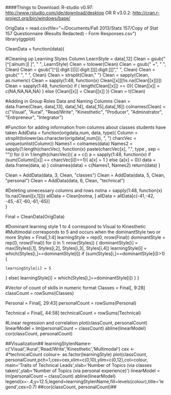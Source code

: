 ####Things to Download:
R-studio v0.97: http://www.rstudio.com/ide/download/desktop
OR
R v3.0.2: http://cran.r-project.org/bin/windows/base/


OrigData = read.csv(file="~/Documents/Fall 2013/Stats 157/Copy of Stat 157 Questionnaire (Results Redacted) - Form Responses.csv")
library(ggplot)

CleanData = function(data){
  
  #Cleaning up Learning Styles Column
  LearnStyle = data[,12]
  Clean = gsub("[^[:alnum:]| ]", " ", LearnStyle)
  Clean = tolower(Clean)
  Clean = gsub("  +", " ", Clean)
  Clean = gsub("[^[[:digit:]]|[[:digit:]][[:digit:]]]"," ", Clean)
  Clean = gsub("  ", " ", Clean)
  Clean = strsplit(Clean," ")
  Clean = sapply(Clean, as.numeric)
  Clean = sapply(1:48, function(x) Clean[[x]][!is.na(Clean[[x]])])
  Clean = sapply(1:48, function(x) if ( length(Clean[[x]]) == 0){
    Clean[[x]] = c(NA,NA,NA,NA)
  } else {Clean[[x]] = Clean[[x]] })
  Clean = t(Clean)
  
  #Adding in Group Roles Data and Naming Columns
  Clean = data.frame(Clean, data[,13], data[,14], data[,15],data[,16])
  colnames(Clean) = c("Visual", "Aural", "Read/Write", "Kinesthetic", "Producer", "Adminstrator", "Entrpreneur", "Integrator")
  
  #Function for adding information from columns about classes students have taken 
  AddData = function(origdata,num, data, type){
    Column = strsplit(tolower(as.character(origdata[,num])), ", ")
    charcVec = unique(unlist(Column))
    Names1 = colnames(data)
    Names2 = sapply(1:length(charcVec), function(x) paste(charcVec[x], ".", type , sep = ""))
    for (i in 1:length(charcVec)){
      a = c()
      a = sapply(1:48, function(x) if (sum(Column[[x]] == charcVec[i])==1){
        a[x]  = 1
      } else  {a[x] = 0})
      data = data.frame(data, a)
    }
    colnames(data) = c(Names1, Names2)
    return(data)
  }
  
  Clean = AddData(data, 3, Clean, "classes")
  Clean = AddData(data, 5, Clean, "personal")
  Clean = AddData(data, 6, Clean, "technical")
  
  #Deleting unnecessary columns and rows
  notna = sapply(1:48, function(x) !is.na(Clean[[x,1]]))
  allData = Clean[notna, ]
  allData = allData[c(-41,-42, -45,-47,-60,-61,-65)]  
}

Final = CleanData(OrigData)

#Dominant learning style 1 to 4 correspond to Visual to Kinesthetic
#Multimodal corresponds to 5 and occurs when the dominantStyle two or more
Styles = Final[,1:4]
learningStyle = rep(0, nrow(Final))
dominantStyle = rep(0, nrow(Final))
for (i in 1: nrow(Styles)) {
  dominantStyle[i] = max(Styles[i,1], Styles[i,2], Styles[i,3], Styles[i,4])
  learningStyle[i] = which(Styles[i,]==dominantStyle[i])
  if (sum(Styles[i,]==dominantStyle[i])>1) {
    
    learningStyle[i] = 5
  }
  else{
    learningStyle[i] = which(Styles[i,]==dominantStyle[i])
  }
}

#Vector of count of skills in numeric format
Classes = Final[, 9:28]
classCount = rowSums(Classes)

Personal = Final[, 29:43]
personalCount = rowSums(Personal)

Technical = Final[, 44:58]
technicalCount = rowSums(Technical)

#Linear regression and correlation
plot(classCount, personalCount)
linearModel = lm(personalCount ~ classCount)
abline(linearModel)
cor(classCount, personalCount)


##Visualization## 
learningStylenName<-c('Visual','Aural','Read/Write','Kinesthetic','Multimodal')
cex <- 4*technicalCount
colour<- as.factor(learningStyle)
plot(classCount, personalCount,pch=1,cex=cex,xlim=c(0,10),ylim=c(0,12),col=colour,
     main='Traits of Technical Leads',xlab='Number of Topics (via classes taken)',ylab='Number of Topics (via  personal experience)')
linearModel = lm(personalCount ~ classCount)
abline(linearModel)
legend(x=-.4,y=12.5,legend=learningStylenName,fill=levels(colour),title='legend',cex=0.7)
##cor(classCount, personalCount)##
